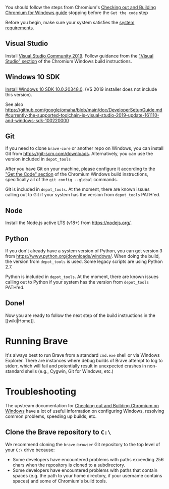 You should follow the steps from Chromium's [Checking out and Building Chromium for Windows guide](https://chromium.googlesource.com/chromium/src/+/master/docs/windows_build_instructions.md) stopping before the `Get the code` step

Before you begin, make sure your system satisfies the [system requirements](https://chromium.googlesource.com/chromium/src/+/master/docs/windows_build_instructions.md#system-requirements).

## Visual Studio

Install [Visual Studio Community 2019](https://visualstudio.microsoft.com/vs/older-downloads/).
Follow guidance from the ["Visual Studio" section](https://chromium.googlesource.com/chromium/src/+/master/docs/windows_build_instructions.md#visual-studio) of the Chromium Windows build instructions.

## Windows 10 SDK

[Install Windows 10 SDK 10.0.20348.0](https://developer.microsoft.com/en-us/windows/downloads/sdk-archive/). (VS 2019 installer does not include this version).

See also https://github.com/google/omaha/blob/main/doc/DeveloperSetupGuide.md#currently-the-supported-toolchain-is-visual-studio-2019-update-161110-and-windows-sdk-100220000

## Git
If you need to clone `brave-core` or another repo on Windows, you can install Git from https://git-scm.com/downloads. Alternatively, you can use the version included in `depot_tools`

After you have Git on your machine, please configure it according to the ["Get the Code" section](https://chromium.googlesource.com/chromium/src/+/master/docs/windows_build_instructions.md#get-the-code) of the Chromium Windows build instructions, specifically all of the `git config --global` commands.

Git is included in `depot_tools`. At the moment, there are known issues calling out to Git if your system has the version from `depot_tools` PATH'ed.

## Node

Install the Node.js active LTS (v18+) from https://nodejs.org/.

## Python

If you don't already have a system version of Python, you can get version 3 from https://www.python.org/downloads/windows/.
When doing the build, the version from `depot_tools` is used. Some legacy scripts are using Python 2.7.

Python is included in `depot_tools`. At the moment, there are known issues calling out to Python if your system has the version from `depot_tools` PATH'ed.

## Done!

Now you are ready to follow the next step of the build instructions in the [[wiki|Home]].

# Running Brave

It's always best to run Brave from a standard `cmd.exe` shell or via Windows Explorer. There are instances where debug builds of Brave attempt to log to stderr, which will fail and potentially result in unexpected crashes in non-standard shells (e.g., Cygwin, Git for Windows, etc.)

# Troubleshooting

The upstream documentation for [Checking out and Building Chromium on Windows](https://chromium.googlesource.com/chromium/src/+/master/docs/windows_build_instructions.md) have a lot of useful information on configuring Windows, resolving common problems, speeding up builds, etc.

## Clone the Brave repository to `C:\`

We recommend cloning the `brave-browser` Git repository to the top level of your `C:\` drive because:

- Some developers have encountered problems with paths exceeding 256 chars when the repository is cloned to a subdirectory.
- Some developers have encountered problems with paths that contain spaces (e.g. the path to your home directory, if your username contains spaces) and some of Chromium's build tools.